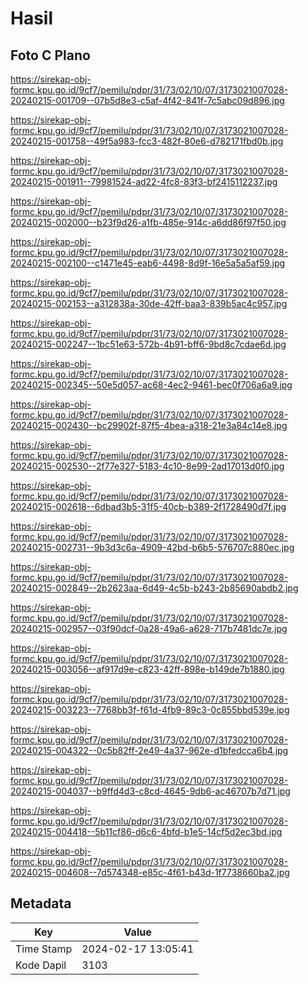 # Hasil

## Foto C Plano

https://sirekap-obj-formc.kpu.go.id/9cf7/pemilu/pdpr/31/73/02/10/07/3173021007028-20240215-001709--07b5d8e3-c5af-4f42-841f-7c5abc09d896.jpg

https://sirekap-obj-formc.kpu.go.id/9cf7/pemilu/pdpr/31/73/02/10/07/3173021007028-20240215-001758--49f5a983-fcc3-482f-80e6-d782171fbd0b.jpg

https://sirekap-obj-formc.kpu.go.id/9cf7/pemilu/pdpr/31/73/02/10/07/3173021007028-20240215-001911--79981524-ad22-4fc8-83f3-bf2415112237.jpg

https://sirekap-obj-formc.kpu.go.id/9cf7/pemilu/pdpr/31/73/02/10/07/3173021007028-20240215-002000--b23f9d26-a1fb-485e-914c-a6dd86f97f50.jpg

https://sirekap-obj-formc.kpu.go.id/9cf7/pemilu/pdpr/31/73/02/10/07/3173021007028-20240215-002100--c1471e45-eab6-4498-8d9f-16e5a5a5af59.jpg

https://sirekap-obj-formc.kpu.go.id/9cf7/pemilu/pdpr/31/73/02/10/07/3173021007028-20240215-002153--a312838a-30de-42ff-baa3-839b5ac4c957.jpg

https://sirekap-obj-formc.kpu.go.id/9cf7/pemilu/pdpr/31/73/02/10/07/3173021007028-20240215-002247--1bc51e63-572b-4b91-bff6-9bd8c7cdae6d.jpg

https://sirekap-obj-formc.kpu.go.id/9cf7/pemilu/pdpr/31/73/02/10/07/3173021007028-20240215-002345--50e5d057-ac68-4ec2-9461-bec0f706a6a9.jpg

https://sirekap-obj-formc.kpu.go.id/9cf7/pemilu/pdpr/31/73/02/10/07/3173021007028-20240215-002430--bc29902f-87f5-4bea-a318-21e3a84c14e8.jpg

https://sirekap-obj-formc.kpu.go.id/9cf7/pemilu/pdpr/31/73/02/10/07/3173021007028-20240215-002530--2f77e327-5183-4c10-8e99-2ad17013d0f0.jpg

https://sirekap-obj-formc.kpu.go.id/9cf7/pemilu/pdpr/31/73/02/10/07/3173021007028-20240215-002618--6dbad3b5-31f5-40cb-b389-2f1728490d7f.jpg

https://sirekap-obj-formc.kpu.go.id/9cf7/pemilu/pdpr/31/73/02/10/07/3173021007028-20240215-002731--9b3d3c6a-4909-42bd-b6b5-576707c880ec.jpg

https://sirekap-obj-formc.kpu.go.id/9cf7/pemilu/pdpr/31/73/02/10/07/3173021007028-20240215-002849--2b2623aa-6d49-4c5b-b243-2b85690abdb2.jpg

https://sirekap-obj-formc.kpu.go.id/9cf7/pemilu/pdpr/31/73/02/10/07/3173021007028-20240215-002957--03f90dcf-0a28-49a6-a628-717b7481dc7e.jpg

https://sirekap-obj-formc.kpu.go.id/9cf7/pemilu/pdpr/31/73/02/10/07/3173021007028-20240215-003056--af917d9e-c823-42ff-898e-b149de7b1880.jpg

https://sirekap-obj-formc.kpu.go.id/9cf7/pemilu/pdpr/31/73/02/10/07/3173021007028-20240215-003223--7768bb3f-f61d-4fb9-89c3-0c855bbd539e.jpg

https://sirekap-obj-formc.kpu.go.id/9cf7/pemilu/pdpr/31/73/02/10/07/3173021007028-20240215-004322--0c5b82ff-2e49-4a37-962e-d1bfedcca6b4.jpg

https://sirekap-obj-formc.kpu.go.id/9cf7/pemilu/pdpr/31/73/02/10/07/3173021007028-20240215-004037--b9ffd4d3-c8cd-4645-9db6-ac46707b7d71.jpg

https://sirekap-obj-formc.kpu.go.id/9cf7/pemilu/pdpr/31/73/02/10/07/3173021007028-20240215-004418--5b11cf86-d6c6-4bfd-b1e5-14cf5d2ec3bd.jpg

https://sirekap-obj-formc.kpu.go.id/9cf7/pemilu/pdpr/31/73/02/10/07/3173021007028-20240215-004608--7d574348-e85c-4f61-b43d-1f7738660ba2.jpg


## Metadata

| Key        | Value               |
| ---------- | ------------------- |
| Time Stamp | 2024-02-17 13:05:41 |
| Kode Dapil | 3103                |




